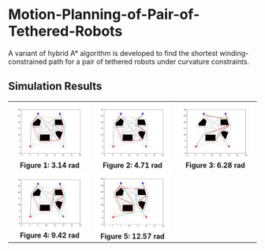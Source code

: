 # Motion-Planning-of-Pair-of-Tethered-Robots
A variant of hybrid A* algorithm is developed to find the shortest winding- constrained path for a pair of tethered robots under curvature constraints. 

## Simulation Results

<table align="center">
  <tr>
    <td align="center">
      <img src="Simulation2/3.14.png" alt="Figure 1" width="200"><br>
      <b>Figure 1: 3.14 rad</b>
    </td>
    <td align="center">
      <img src="Simulation2/4.71.png" alt="Figure 2" width="200"><br>
      <b>Figure 2: 4.71 rad</b>
    </td>
    <td align="center">
      <img src="Simulation2/6.28.png" alt="Figure 3" width="200"><br>
      <b>Figure 3: 6.28 rad</b>
    </td>
  </tr>
  <tr>
    <td align="center">
      <img src="Simulation2/9.42.png" alt="Figure 4" width="200"><br>
      <b>Figure 4: 9.42 rad</b>
    </td>
    <td align="center">
      <img src="Simulation2/12.57.png" alt="Figure 5" width="200"><br>
      <b>Figure 5: 12.57 rad</b>
    </td>
  </tr>
</table>



